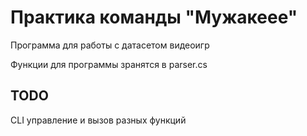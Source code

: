 # Практика команды "Мужакеее"
Программа для работы с датасетом видеоигр

Функции для программы зранятся в parser.cs 


## TODO
CLI управление и вызов разных функций
